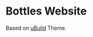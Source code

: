 # Bottles Website
Based on [uBuild](https://forestry.io/blog/ubuild-a-new-theme-for-static-sites-using-blocks/#/) Theme.
